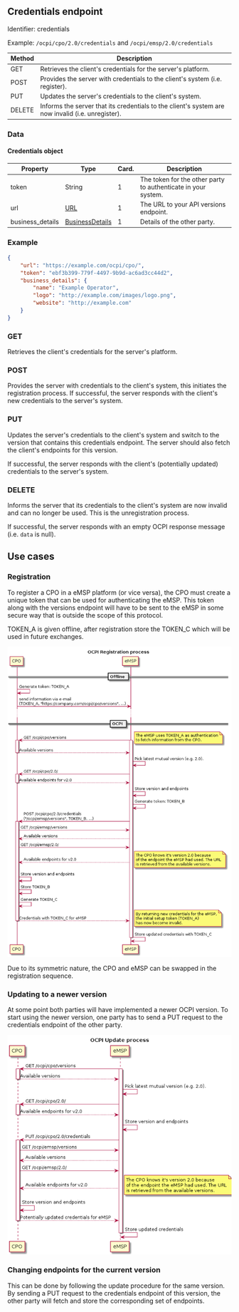 
## Credentials endpoint

Identifier: credentials

Example: `/ocpi/cpo/2.0/credentials` and `/ocpi/emsp/2.0/credentials`

| Method   | Description                                                              |
| -------- | ------------------------------------------------------------------------ |
| GET      | Retrieves the client's credentials for the server's platform.            |
| POST     | Provides the server with credentials to the client's system (i.e. register). |
| PUT      | Updates the server's credentials to the client's system.                 |
| DELETE   | Informs the server that its credentials to the client's system are now invalid (i.e. unregister).  |


### Data

#### Credentials object

| Property         | Type                        | Card. | Description                                                   |
|------------------|-----------------------------|-------|---------------------------------------------------------------|
| token            | String                      | 1     | The token for the other party to authenticate in your system. |
| url              | [URL](types.md#14_url_type) | 1     | The URL to your API versions endpoint.                        |
| business_details | [BusinessDetails](mod_locations_and_evses.md#51-businessdetails-class)  | 1     | Details of the other party.                                   |


### Example

```json
{
    "url": "https://example.com/ocpi/cpo/",
    "token": "ebf3b399-779f-4497-9b9d-ac6ad3cc44d2",
    "business_details": {
        "name": "Example Operator",
        "logo": "http://example.com/images/logo.png",
        "website": "http://example.com"
    }
}
```

### GET

Retrieves the client's credentials for the server's platform.

### POST

Provides the server with credentials to the client's system, this initiates the registration process. If successful, the server responds with the client's new credentials to the server's system.

### PUT

Updates the server's credentials to the client's system and switch to the version that contains this credentials endpoint. The server should also fetch the client's endpoints for this version.

If successful, the server responds with the client's (potentially updated) credentials to the server's system.

### DELETE

Informs the server that its credentials to the client's system are now invalid and can no longer be used. This is the unregistration process.

If successful, the server responds with an empty OCPI response message (i.e. `data` is null).

## Use cases

### Registration

To register a CPO in a eMSP platform (or vice versa), the CPO must create a unique token that can be used for authenticating the eMSP. This token along with the versions endpoint will have to be sent to the eMSP in some secure way that is outside the scope of this protocol.

TOKEN_A is given offline, after registration store the TOKEN_C which will be used in future exchanges. 

![the OCPI registration process](data/registration-sequence.png)

Due to its symmetric nature, the CPO and eMSP can be swapped in the registration sequence.


### Updating to a newer version

At some point both parties will have implemented a newer OCPI version. To start using the newer version, one party has to send a PUT request to the credentials endpoint of the other party.

![the OCPI update process](data/update-sequence.png)


### Changing endpoints for the current version

This can be done by following the update procedure for the same version. By sending a PUT request to the credentials endpoint of this version, the other party will fetch and store the corresponding set of endpoints.
